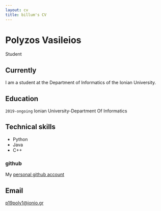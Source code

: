 ```yaml
---
layout: cv
title: billum's CV
---
```

# Polyzos Vasileios
Student


## Currently

I am a student at the Department of Informatics of the Ionian University.	


## Education

`2019-ongoing`
Ionian University-Department Of Informatics




## Technical skills

* Python
* Java
* C++



### github

My [personal github account](https://github.com/p19poly1) 


## Email

p19poly1@ionio.gr